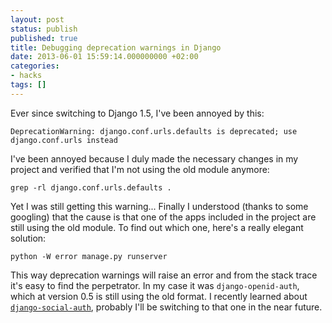 ```yaml
---
layout: post
status: publish
published: true
title: Debugging deprecation warnings in Django
date: 2013-06-01 15:59:14.000000000 +02:00
categories:
- hacks
tags: []
---
```

Ever since switching to Django 1.5, I've been annoyed by this:

    DeprecationWarning: django.conf.urls.defaults is deprecated; use django.conf.urls instead

I've been annoyed because I duly made the necessary changes in my project and verified that I'm not using the old module anymore:

    grep -rl django.conf.urls.defaults .

Yet I was still getting this warning... Finally I understood (thanks to some googling) that the cause is that one of the apps included in the project are still using the old module. To find out which one, here's a really elegant solution:

    python -W error manage.py runserver

This way deprecation warnings will raise an error and from the stack trace it's easy to find the perpetrator. In my case it was `django-openid-auth`, which at version 0.5 is still using the old format. I recently learned about [`django-social-auth`](https://github.com/omab/django-social-auth), probably I'll be switching to that one in the near future.
